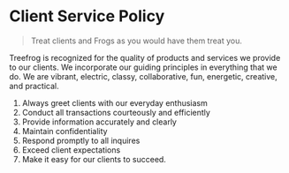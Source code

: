 # Client Service Policy

> Treat clients and Frogs as you would have them treat you.

Treefrog is recognized for the quality of products and services we provide to our clients. We incorporate our guiding principles in everything that we do. We are vibrant, electric, classy, collaborative, fun, energetic, creative, and practical.

1. Always greet clients with our everyday enthusiasm
2. Conduct all transactions courteously and efficiently
3. Provide information accurately and clearly
4. Maintain confidentiality
5. Respond promptly to all inquires
6. Exceed client expectations
7. Make it easy for our clients to succeed.

